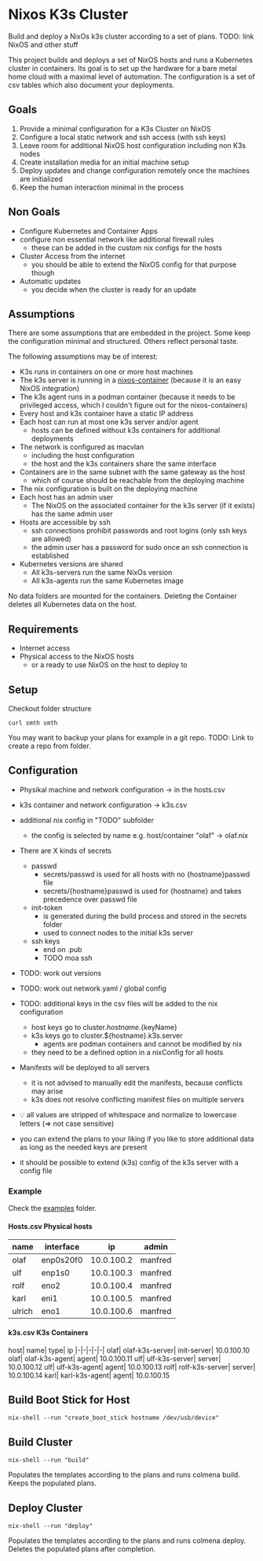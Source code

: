 # Nixos K3s Cluster

Build and deploy a NixOs k3s cluster according to a set of plans.
TODO: link NixOS and other stuff

This project builds and deploys a set of NixOS hosts and runs a Kubernetes cluster in containers.
Its goal is to set up the hardware for a bare metal home cloud with a maximal level of automation.
The configuration is a set of csv tables which also document your deployments.

## Goals

1. Provide a minimal configuration for a K3s Cluster on NixOS
2. Configure a local static network and ssh access (with ssh keys)
3. Leave room for additional NixOS host configuration including non K3s nodes
4. Create installation media for an initial machine setup
5. Deploy updates and change configuration remotely once the machines are initialized
6. Keep the human interaction minimal in the process

## Non Goals

- Configure Kubernetes and Container Apps
- configure non essential network like additional firewall rules
  - these can be added in the custom nix configs for the hosts
- Cluster Access from the internet
  - you should be able to extend the NixOS config for that purpose though
- Automatic updates
  - you decide when the cluster is ready for an update

## Assumptions

There are some assumptions that are embedded in the project.
Some keep the configuration minimal and structured.
Others reflect personal taste.

The following assumptions may be of interest:

- K3s runs in containers on one or more host machines
- The k3s server is running in a [nixos-container](https://nixos.wiki/wiki/NixOS_Containers) (because it is an easy NixOS integration)
- The k3s agent runs in a podman container (because it needs to be privileged access, which I couldn't figure out for the nixos-containers)
- Every host and k3s container have a static IP address
- Each host can run at most one k3s server and/or agent
  - hosts can be defined without k3s containers for additional deployments
- The network is configured as macvlan
  - including the host configuration
  - the host and the k3s containers share the same interface
- Containers are in the same subnet with the same gateway as the host
  - which of course should be reachable from the deploying machine
- The nix configuration is built on the deploying machine
- Each host has an admin user
  - The NixOS on the associated container for the k3s server (if it exists) has the same admin user
- Hosts are accessible by ssh
  - ssh connections prohibit passwords and root logins (only ssh keys are allowed)
  - the admin user has a password for sudo once an ssh connection is established
- Kubernetes versions are shared
  - All k3s-servers run the same NixOs version
  - All k3s-agents run the same Kubernetes image

No data folders are mounted for the containers.
Deleting the Container deletes all Kubernetes data on the host.

## Requirements

- Internet access
- Physical access to the NixOS hosts
  - or a ready to use NixOS on the host to deploy to

## Setup

Checkout folder structure
```shell
curl smth smth
```

You may want to backup your plans for example in a git repo.
TODO: Link to create a repo from folder.


## Configuration

- Physikal machine and network configuration -> in the hosts.csv
- k3s container and network configuration -> k3s.csv
- additional nix config in "TODO" subfolder
  - the config is selected by name e.g. host/container "olaf" -> olaf.nix
- There are X kinds of secrets
  - passwd
    - secrets/passwd is used for all hosts with no {hostname}passwd file
    - secrets/{hostname}passwd is used for {hostname} and takes precedence over passwd file
  - init-token
    - is generated during the build process and stored in the secrets folder
    - used to connect nodes to the initial k3s server
  - ssh keys
    - end on .pub
    - TODO moa ssh
- TODO: work out versions
- TODO: work out network.yaml / global config
- TODO: additional keys in the csv files will be added to the nix configuration
  - host keys go to cluster.${hostname}.${keyName}
  - k3s keys go to cluster.${hostname}.k3s.server
    - agents are podman containers and cannot be modified by nix
  - they need to be a defined option in a nixConfig for all hosts
- Manifests will be deployed to all servers
  - it is not advised to manually edit the manifests, because conflicts may arise
  - k3s does not resolve conflicting manifest files on multiple servers

- :bulb: all values are stripped of whitespace and normalize to lowercase letters (=> not case sensitive)
- you can extend the plans to your liking if you like to store additional data as long as the needed keys are present
- it should be possible to extend (k3s) config of the k3s server with a config file

### Example
Check the [examples](/exampls/plans) folder.

#### Hosts.csv Physical hosts
name| interface| ip| admin
|-|-|-|-|
olaf| enp0s20f0| 10.0.100.2| manfred
ulf| enp1s0| 10.0.100.3| manfred
rolf| eno2| 10.0.100.4| manfred
karl| eni1| 10.0.100.5| manfred
ulrich| eno1| 10.0.100.6| manfred

#### k3s.csv K3s Containers
host| name| type| ip
|-|-|-|-|-|
olaf| olaf-k3s-server| init-server| 10.0.100.10
olaf| olaf-k3s-agent| agent| 10.0.100.11
ulf| ulf-k3s-server| server| 10.0.100.12
ulf| ulf-k3s-agent| agent| 10.0.100.13
rolf| rolf-k3s-server| server| 10.0.100.14
karl| karl-k3s-agent| agent| 10.0.100.15

## Build Boot Stick for Host

```shell
nix-shell --run "create_boot_stick hostname /dev/usb/device"
```

## Build Cluster

```shell
nix-shell --run "build"
```

Populates the templates according to the plans and runs colmena build.
Keeps the populated plans.

## Deploy Cluster

```shell
nix-shell --run "deploy"
```

Populates the templates according to the plans and runs colmena deploy.
Deletes the populated plans after completion.
